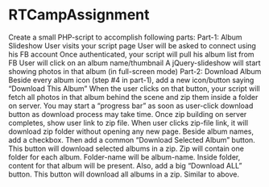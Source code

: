 # RTCampAssignment
Create a small PHP-script to accomplish following parts:  Part-1: Album Slideshow      User visits your script page     User will be asked to connect using his FB account     Once authenticated, your script will pull his album list from FB     User will click on an album name/thumbnail     A jQuery-slideshow will start showing photos in that album (in full-screen mode)  Part-2: Download Album      Beside every album icon (step #4 in part-1), add a new icon/button saying “Download This Album”     When the user clicks on that button, your script will fetch all photos in that album behind the scene and zip them inside a folder on server.     You may start a “progress bar” as soon as user-click download button as download process may take time.     Once zip building on server completes, show user link to zip file.     When user clicks zip-file link, it will download zip folder without opening any new page.     Beside album names, add a checkbox. Then add a common “Download Selected Album” button. This button will download selected albums in a zip. Zip will contain one folder for each album. Folder-name will be album-name. Inside folder, content for that album will be present.     Also, add a big “Download ALL” button. This button will download all albums in a zip. Similar to above.
